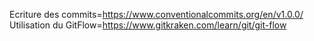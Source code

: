 Ecriture des commits=https://www.conventionalcommits.org/en/v1.0.0/
Utilisation du GitFlow=https://www.gitkraken.com/learn/git/git-flow